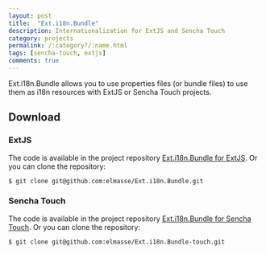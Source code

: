 ```yaml
---
layout: post
title:  "Ext.i18n.Bundle"
description: Internationalization for ExtJS and Sencha Touch
category: projects
permalink: /:category?/:name.html
tags: [sencha-touch, extjs]
comments: true
---
```


Ext.i18n.Bundle allows you to use properties files (or bundle files) to use them as i18n resources with ExtJS or Sencha Touch projects.

## Download

### ExtJS

The code is available in the project repository [Ext.i18n.Bundle for ExtJS](https://github.com/elmasse/Ext.i18n.Bundle). Or you can clone the repository:


```
$ git clone git@github.com:elmasse/Ext.i18n.Bundle.git
```




### Sencha Touch

The code is available in the project repository [Ext.i18n.Bundle for Sencha Touch](https://github.com/elmasse/Ext.i18n.Bundle-touch). Or you can clone the repository:

```
$ git clone git@github.com:elmasse/Ext.i18n.Bundle-touch.git
```
